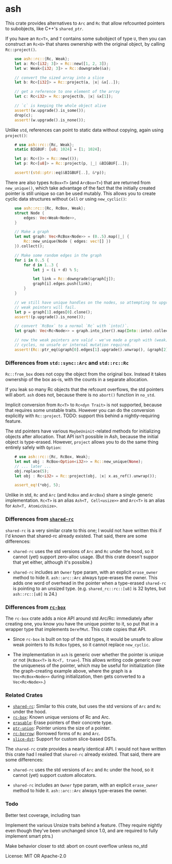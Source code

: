 # ash

This crate provides alternatives to `Arc` and `Rc` that allow refcounted
pointers to subobjects, like C++'s `shared_ptr`.

If you have an `Rc<T>`, and `T` contains some subobject of type `U`, then
you can construct an `Rc<U>` that shares ownership with the original
object, by calling `Rc::project()`.

```rust
    use ash::rc::{Rc, Weak};
    let a: Rc<[i32; 3]> = Rc::new([1, 2, 3]);
    let w: Weak<[i32; 3]> = Rc::downgrade(&a);

    // convert the sized array into a slice
    let b: Rc<[i32]> = Rc::project(a, |x| &x[..]);

    // get a reference to one element of the array
    let c: Rc<i32> = Rc::project(b, |x| &x[1]);

    // `c` is keeping the whole object alive
    assert!(w.upgrade().is_some());
    drop(c);
    assert!(w.upgrade().is_none());
```

Unlike `std`, references can point to static data without
copying, again using `project()`:

```rust
    # use ash::rc::{Rc, Weak};
    static BIGBUF: [u8; 1024] = [1; 1024];

    let p: Rc<()> = Rc::new(());
    let p: Rc<[u8]> = Rc::project(p, |_| &BIGBUF[..]);

    assert!(std::ptr::eq(&BIGBUF[..], &*p));
```

There are also types `RcBox<T>` (and `ArcBox<T>`) that are returned
from `new_unique()`, which take advantage of the fact that the
initially created pointer is still unique so can be used mutably.
This allows you to create cyclic data structures without `Cell` or
using `new_cyclic()`:

```rust
    use ash::rc::{Rc, RcBox, Weak};
    struct Node {
        edges: Vec<Weak<Node>>,
    }

    // Make a graph
    let mut graph: Vec<RcBox<Node>> = (0..5).map(|_| {
        Rc::new_unique(Node { edges: vec![] })
    }).collect();

    // Make some random edges in the graph
    for i in 0..5 {
        for d in 1..3 {
            let j = (i + d) % 5;

            let link = Rc::downgrade(&graph[j]);
            graph[i].edges.push(link);
        }
    }

    // we still have unique handles on the nodes, so attempting to upgrade
    // weak pointers will fail.
    let p = graph[1].edges[0].clone();
    assert!(p.upgrade().is_none());

    // convert `RcBox` to a normal `Rc` with `into()`.
    let graph: Vec<Rc<Node>> = graph.into_iter().map(Into::into).collect();

    // now the weak pointers are valid - we've made a graph with (weak)
    // cycles, no unsafe or internal mutation required.
    assert!(Rc::ptr_eq(&graph[0].edges[1].upgrade().unwrap(), &graph[2]));
```

### Differences from `std::sync::Arc` and `std::rc::Rc`

`Rc::from_box` does not copy the object from the original box. Instead it
takes ownership of the box as-is, with the counts in a separate allocation.

If you leak so many Rc objects that the refcount overflows, the std
pointers will abort. `ash` does not, because there is no `abort()`
function in `no_std`.

Implicit conversion from `Rc<T>` to `Rc<dyn Trait>` is not supported,
because that requires some unstable traits. However you can do the
conversion explicitly with `Rc::project`. TODO: support this behind a
nightly-requiring feature.

The std pointers have various `MaybeUninit`-related methods for initializing
objects after allocation. That API isn't possible in Ash, because the initial
object is type-erased. However, `project` allows you to do the same thing
entirely safely with `Option`:

```rust
    # use ash::rc::{Rc, RcBox, Weak};
    let mut obj : RcBox<Option<i32>> = Rc::new_unique(None);
    // ... later ...
    obj.replace(5);
    let obj : Rc<i32> = Rc::project(obj, |x| x.as_ref().unwrap());

    assert_eq!(*obj, 5);
```

Unlike in std, `Rc` and `Arc` (and `RcBox` and `ArcBox`) share a single generic
implementation. `Rc<T>` is an alias `Ash<T, Cell<usize>>` and `Arc<T>` is an
alias for `Ash<T, AtomicUsize>`.


### Differences from [`shared-rc`](https://lib.rs/crates/shared-rc)

`shared-rc` is a very similar crate to this one; I would not have written
this if I'd known that shared-rc already existed. That said, there are some
differences:

* `shared-rc` uses the std versions of `Arc` and `Rc` under the hood, so it
  cannot (yet) support zero-alloc usage. (But this crate doesn't suppor that
  yet either, although it's possible.)

* `shared-rc` includes an `Owner` type param, with an explicit `erase_owner`
  method to hide it. `ash::arc::Arc` always type-erases the owner. This
  adds one word of overhead in the pointer when a type-erased `shared-rc` is
  pointing to an unsized type.
  (e.g. `shared_rc::rc::[u8]` is 32 bytes, but `ash::rc::[u8]` is 24.)

### Differences from [`rc-box`](https://lib.rs/crates/rc-box)

The `rc-box` crate adds a nice API around std Arc/Rc: immediately after
creating one, you know you have the unique pointer to it, so put that in
a wrapper type that implements `DerefMut`. This crate copies that API.

* Since `rc-box` is built on top of the std types, it would be unsafe
  to allow weak pointers to its `RcBox` types, so it cannot replace
  `new_cyclic`.

* The implementation in `ash` is generic over whether the pointer is
  unique or not (`RcBox<T>` is `Rc<T, true>`). This allows writing
  code generic over the uniqueness of the pointer, which may be useful
  for initialization (like the graph-creating example above, where the
  graph is a `Vec<RcBox<Node>>` during initialization, then gets converted
  to a `Vec<Rc<Node>>`.)

### Related Crates

- [`shared-rc`](https://lib.rs/crates/shared-rc): Similar to this crate, but
  uses the std versions of `Arc` and `Rc` under the hood.
- [`rc-box`](https://lib.rs/crates/rc-box): Known unique versions of Rc and Arc.
- [`erasable`](https://lib.rs/crates/erasable): Erase pointers of their concrete type.
- [`ptr-union`](https://lib.rs/crates/ptr-union): Pointer unions the size of a pointer.
- [`rc-borrow`](https://lib.rs/crates/rc-borrow): Borrowed forms of `Rc` and `Arc`.
- [`slice-dst`](https://lib.rs/crates/slice-dst): Support for custom slice-based DSTs.

The `shared-rc` crate provides a nearly identical API. I would not have
written this crate had I realied that `shared-rc` already existed. That
said, there are some differences:

* `shared-rc` uses the std versions of `Arc` and `Rc` under the hood, so it
  cannot (yet) support custom allocators.

* `shared-rc` includes an `Owner` type param, with an explicit `erase_owner`
  method to hide it. `ash::arc::Arc` always type-erases the owner.


### Todo

Better test coverage, including tsan

Implement the various Unsize traits behind a feature. (They require nightly even
though they've been unchanged since 1.0, and are required to fully implement
smart ptrs.)

Make behavior closer to std: abort on count overflow unless no_std

License: MIT OR Apache-2.0
